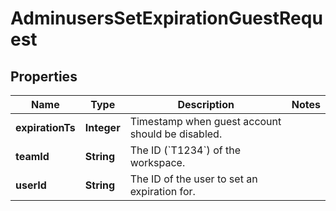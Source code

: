 

# AdminusersSetExpirationGuestRequest


## Properties

| Name | Type | Description | Notes |
|------------ | ------------- | ------------- | -------------|
|**expirationTs** | **Integer** | Timestamp when guest account should be disabled. |  |
|**teamId** | **String** | The ID (&#x60;T1234&#x60;) of the workspace. |  |
|**userId** | **String** | The ID of the user to set an expiration for. |  |



